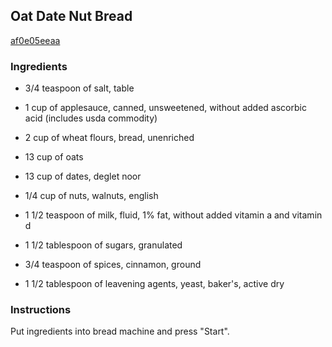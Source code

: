 ## Oat Date Nut Bread

[af0e05eeaa](https://recipeland.com/recipe/v/oat-date-nut-bread-37810)

### Ingredients

 - 3/4 teaspoon of salt, table

 - 1 cup of applesauce, canned, unsweetened, without added ascorbic acid (includes usda commodity)

 - 2 cup of wheat flours, bread, unenriched

 - 13 cup of oats

 - 13 cup of dates, deglet noor

 - 1/4 cup of nuts, walnuts, english

 - 1 1/2 teaspoon of milk, fluid, 1% fat, without added vitamin a and vitamin d

 - 1 1/2 tablespoon of sugars, granulated

 - 3/4 teaspoon of spices, cinnamon, ground

 - 1 1/2 tablespoon of leavening agents, yeast, baker's, active dry

### Instructions

Put ingredients into bread machine and press "Start".